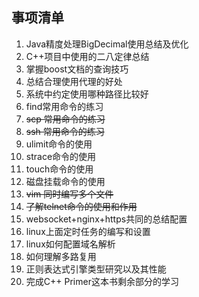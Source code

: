## 事项清单
1. Java精度处理BigDecimal使用总结及优化
1. C++项目中使用的二八定律总结
1. 掌握boost文档的查询技巧
1. 总结合理使用代理的好处
1. 系统中约定使用哪种路径比较好
1. find常用命令的练习
1. ~~scp 常用命令的练习~~
1. ~~ssh 常用命令的练习~~
1. ulimit命令的使用
1. strace命令的使用
1. touch命令的使用
1. 磁盘挂载命令的使用
1. ~~vim 同时编写多个文件~~
1. ~~了解telnet命令的使用和作用~~
1. websocket+nginx+https共同的总结配置
1. linux上面定时任务的编写和设置
1. linux如何配置域名解析
1. 如何理解多路复用
1. 正则表达式引擎类型研究以及其性能
1. 完成C++ Primer这本书剩余部分的学习



